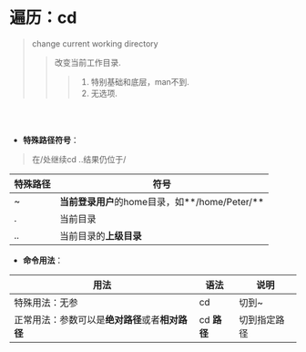 # 遍历：cd
> change current working directory
>
>> 改变当前工作目录.
>>
>>> 1. 特别基础和底层，man不到.
>>> 2. 无选项.

<br><br>

- **特殊路径符号**：

> 在/处继续cd ..结果仍位于/

| 特殊路径 | 符号 |
| --- | --- |
| ~ | **当前登录用户**的home目录，如**/home/Peter/** |
| . | 当前目录 |
| .. | 当前目录的**上级目录** |

- **命令用法**：

| 用法 | 语法 | 说明 |
| --- | --- | --- |
| 特殊用法：无参 | cd | 切到~ |
| 正常用法：参数可以是**绝对路径**或者**相对路径** | cd **路径** | 切到指定路径 |
